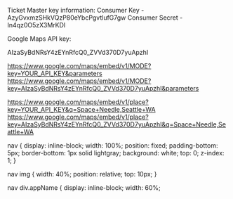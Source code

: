 Ticket Master key information:
Consumer Key -   AzyGvxmzSHkVQzP80eYbcPgvtlufG7gw
Consumer Secret -   In4qz0O5zX3MrKDI


Google Maps API key:

AIzaSyBdNRsY4zEYnRfcQ0_ZVVd370D7yuApzhI

https://www.google.com/maps/embed/v1/MODE?key=YOUR_API_KEY&parameters
https://www.google.com/maps/embed/v1/MODE?key=AIzaSyBdNRsY4zEYnRfcQ0_ZVVd370D7yuApzhI&parameters

https://www.google.com/maps/embed/v1/place?key=YOUR_API_KEY&q=Space+Needle,Seattle+WA
https://www.google.com/maps/embed/v1/place?key=AIzaSyBdNRsY4zEYnRfcQ0_ZVVd370D7yuApzhI&q=Space+Needle,Seattle+WA

nav {
display: inline-block;
width: 100%;
position: fixed;
padding-bottom: 5px;
border-bottom: 1px solid lightgray;
background: white;
top: 0;
z-index: 1;
}

nav img {
width: 40%;
position: relative;
top: 10px;
}

nav div.appName {
display: inline-block;
width: 60%;
